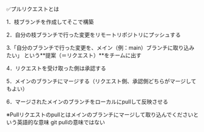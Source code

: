 ✅プルリクエストとは

1．枝ブランチを作成してそこで構築
<!-- 命名規則の例：feature/login-form、fix/bug-headerなど -->

2．自分の枝ブランチで行った変更をリモートリポジトリにプッシュする

3.「自分のブランチで行った変更を、メイン（例：main）ブランチに取り込みたい」
という**提案（＝リクエスト）**をチームに出す

4．リクエストを受け取った側は承認する

5．メインのブランチにマージする（リクエスト側、承認側どちらがマージしてもよい）

6．マージされたメインのブランチをローカルにpullして反映させる


※Pullリクエストのpullとはメインのブランチにマージして取り込んでくださいという英語的な意味
git pullの意味ではない